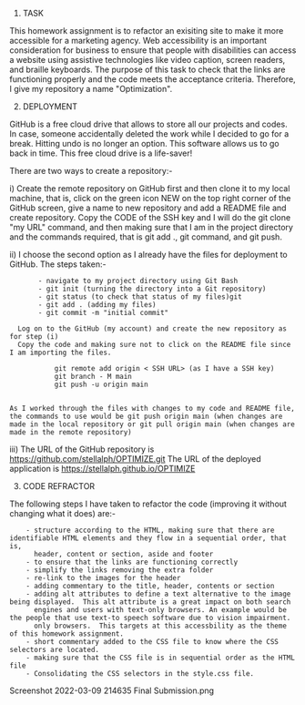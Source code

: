 1) TASK

This homework assignment is to refactor an exisiting site to make it more accessible for a marketing agency.  Web accessibility is an important consideration for business to ensure that people with disabilities can access a website using assistive technologies like video caption, screen readers, and braille keyboards.  The purpose of this task to check that the links are functioning properly and the code meets the acceptance criteria. Therefore, I give my repository a name "Optimization". 


2) DEPLOYMENT

GitHub is a free cloud drive that allows to store all our projects and codes.  In case, someone accidentally deleted the work while I decided to go for a break.  Hitting undo is no longer an option.  This software allows us to go back in time.  This free cloud drive is a life-saver!  

There are two ways to create a repository:-

   i)  Create the remote repository on GitHub first and then clone it to my local machine, that is, click on the green icon NEW on the top right corner of the GitHub screen, give a name to new repository and add a README file and create repository.  Copy the CODE of the SSH key and I will do the git clone "my URL" command, and then making sure that I am in the project directory and the commands required, that is git add ., git command, and git push.
   
   ii) I choose the second option as I already have the files for deployment to GitHub.  The steps taken:-
   
           - navigate to my project directory using Git Bash 
           - git init (turning the directory into a Git repository)
           - git status (to check that status of my files)git 
           - git add . (adding my files)
           - git commit -m "initial commit"
          
      Log on to the GitHub (my account) and create the new repository as for step (i)
      Copy the code and making sure not to click on the README file since I am importing the files.

               git remote add origin < SSH URL> (as I have a SSH key)
               git branch - M main
               git push -u origin main


    As I worked through the files with changes to my code and README file, the commands to use would be git push origin main (when changes are made in the local repository or git pull origin main (when changes are made in the remote repository)
    

iii) The URL of the GitHub repository is https://github.com/stellalph/OPTIMIZE.git
     The URL of the deployed application is https://stellalph.github.io/OPTIMIZE


  3) CODE REFRACTOR


The following steps I have taken to refactor the code (improving it without changing what it does) are:-


        - structure according to the HTML, making sure that there are identifiable HTML elements and they flow in a sequential order, that is,
          header, content or section, aside and footer
        - to ensure that the links are functioning correctly
        - simplify the links removing the extra folder
        - re-link to the images for the header
        - adding commentary to the title, header, contents or section
        - adding alt attributes to define a text alternative to the image being displayed.  This alt attribute is a great impact on both search 
          engines and users with text-only browsers. An example would be the people that use text-to speech software due to vision impairment.
          only browsers.  This targets at this accessbility as the theme of this homework assignment.
        - short commentary added to the CSS file to know where the CSS selectors are located.
        - making sure that the CSS file is in sequential order as the HTML file
        - Consolidating the CSS selectors in the style.css file.
        


Screenshot 2022-03-09 214635 Final Submission.png
       
